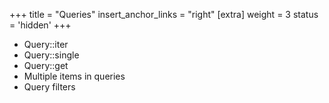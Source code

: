 +++
title = "Queries"
insert_anchor_links = "right"
[extra]
weight = 3
status = 'hidden'
+++

- Query::iter
- Query::single
- Query::get
- Multiple items in queries
- Query filters
